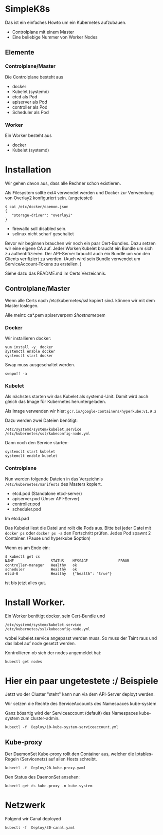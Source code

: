 # SimpleK8s

Das ist ein einfaches Howto um ein Kubernetes aufzubauen.

* Controlplane mit einem Master
* Eine beliebige Nummer von Worker Nodes


## Elemente

### Controlplane/Master

Die Controlplane besteht aus

* docker
* Kubelet (systemd)
* etcd als Pod
* apiserver als Pod
* controller als Pod
* Scheduler als Pod

### Worker

Ein Worker besteht aus

* docker
* Kubelet (systemd)



# Installation

Wir gehen davon aus, dass alle Rechner schon existieren.

Als Filesystem sollte ext4 verwendet werden und Docker zur Verwendung von Overlay2 konfiguriert sein. (ungetestet)

~~~
$ cat /etc/docker/daemon.json 
{
   "storage-driver": "overlay2"
}
~~~


* firewalld soll disabled sein.
* selinux nicht scharf geschaltet


Bevor wir beginnen brauchen wir noch ein paar Cert-Bundles.
Dazu setzen wir eine eigene CA auf.
Jeder Worker/Kubelet braucht ein Bundle um sich zu authentifizieren.
Der API-Server braucht auch ein Bundle um von den Clients verifiziert zu werden.
(Auch wird sein Bundle verwendet um ServiceAccount-Tokens zu erstellen. )

Siehe dazu das README.md im Certs Verzeichnis.

## Controlplane/Master

Wenn alle Certs nach /etc/kubernetes/ssl kopiert sind. können wir mit dem Master loslegen.

Alle meint:
ca*.pem
apiserver*pem
$hostname*pem

### Docker

Wir installieren docker:

~~~
yum install -y  docker
systemctl enable docker
systemctl start docker
~~~

Swap muss ausgeschaltet werden.

~~~
swapoff -a
~~~

### Kubelet

Als nächstes starten wir das Kubelet als systemd-Unit. 
Damit wird auch gleich das Image für Kubernetes heruntergeladen.

Als Image verwenden wir hier: `gcr.io/google-containers/hyperkube:v1.9.2`

Dazu werden zwei Dateien benötigt:

~~~
/etc/systemd/system/kubelet.service
/etc/kubernetes/ssl/kubeconfig-node.yml
~~~

Dann noch den Service starten:

~~~
systemclt start kubelet
systemclt enable kubelet
~~~

### Controlplane


Nun werden folgende Dateien in das Verzeichnis `/etc/kubernetes/manifests` des Masters kopiert.

* etcd.pod            (Standalone etcd-server)
* apiserver.pod       (Unser API-Server)
* controller.pod
* scheduler.pod

Im etcd.pad

Das Kubelet liest die Datei und rollt die Pods aus. Bitte bei jeder Datei mit `docker ps` oder `docker ps -a` den Fortschritt prüfen.
Jedes Pod spawnt 2 Container. (Pause und hyperkube $option) 

Wenn es am Ende ein:

~~~
$ kubectl get cs
NAME                 STATUS    MESSAGE              ERROR
controller-manager   Healthy   ok                   
scheduler            Healthy   ok                   
etcd-0               Healthy   {"health": "true"}   
~~~

ist bis jetzt alles gut.


# Install Worker.

Ein Worker benötigt docker,  sein Cert-Bundle und

~~~
/etc/systemd/system/kubelet.service
/etc/kubernetes/ssl/kubeconfig-node.yml
~~~

wobei kubelet.service angepasst werden muss. 
So muss der Taint raus und das label auf node gesetzt werden.


Kontrollieren ob sich der nodes angemeldet hat:

~~~
kubectl get nodes
~~~

# Hier ein paar ungetestete :/ Beispiele

Jetzt wo der Cluster "steht" kann nun via dem API-Server deployt werden.

Wir setzen die Rechte des ServiceAccounts des Namespaces kube-system.

Ganz bösartig wird der Serviceaccount (default) des Namespaces kube-system zum cluster-admin.

~~~
kubectl -f  Deploy/10-kube-system-serviceaccount.yml
~~~

## Kube-proxy

Der DaemonSet Kube-proxy rollt den Container aus, welcher die Iptables-Regeln (Servicenetz) auf allen Hosts schreibt.

~~~
kubectl -f  Deploy/20-kube-proxy.yaml
~~~

Den Status des DaemonSet ansehen:

~~~
kubectl get ds kube-proxy -n kube-system
~~~

# Netzwerk


Folgend wir Canal deployed

~~~
kubectl -f  Deploy/30-canal.yaml
~~~
